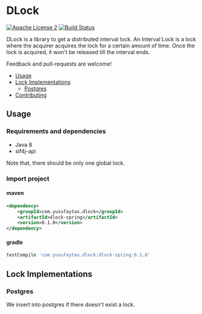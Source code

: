 DLock
========
[![Apache License 2](https://img.shields.io/badge/license-ASF2-blue.svg)](https://www.apache.org/licenses/LICENSE-2.0.txt) [![Build Status](https://travis-ci.org/yusufaytas/dlock.png?branch=master)](https://travis-ci.org/yusufaytas/dlock)

DLock is a library to get a distributed interval lock. An Interval Lock is a lock where the acquirer acquires the lock for a certain amount of time. Once the lock is acquired, it won't be released till the interval ends.

Feedback and pull-requests are welcome!
+ [Usage](#usage)
+ [Lock Implementations](#lock-implementations)
  - [Postgres](#postgres)
+ [Contributing](#contributing)

## Usage
### Requirements and dependencies
* Java 8
* slf4j-api

Note that, there should be only one global lock.

### Import project
#### maven
```xml
<dependency>
    <groupId>com.yusufaytas.dlock</groupId>
    <artifactId>dlock-spring</artifactId>
    <version>0.1.0</version>
</dependency>
```
#### gradle
```groovy
testCompile 'com.yusufaytas.dlock:dlock-spring:0.1.0'
```
## Lock Implementations
### Postgres
We insert into postgres if there doesn't exist a lock. 
